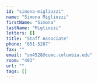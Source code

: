 ```yaml
---
id: "simona-migliozzi"
name: "Simona Migliozzi"
firstName: "Simona"
lastName: "Migliozzi"
letters: []
title: "Staff Associate"
phone: "851-5287"
fax: ""
email: "sm4528@cumc.columbia.edu"
room: "403"
url: ""
tags: []
---
```

